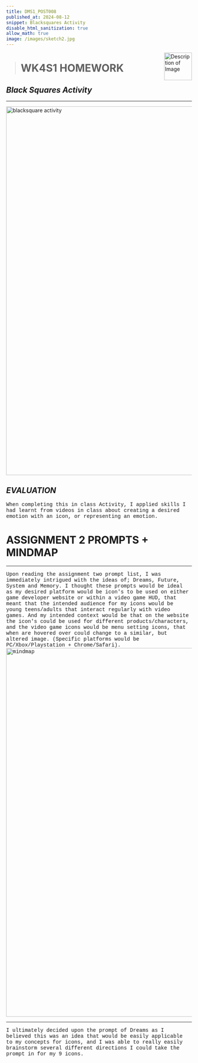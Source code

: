 ```yaml
---
title: DMS1_POST008
published_at: 2024-08-12
snippet: Blacksquares Activity 
disable_html_sanitization: true
allow_math: true
image: /images/sketch2.jpg
---
```


<img src="https://www.hardjewelry.com/cdn/shop/files/ezgif.com-gif-maker_3.gif?v=1649272041" alt="Description of Image" style="float:right; margin-left:20px; width:75px; height:auto;">

># **WK4S1 HOMEWORK**

## *Black Squares Activity*

---

<img src="images/blacksquarestask.jpg" alt="blacksquare activity" width="1000" height="1000">

## *EVALUATION*

<style>
  .custom-font {
    font-family: 'Courier New', Courier, monospace;
  }
</style>

<p class="custom-font">
When completing this in class Activity, I applied skills I had learnt from videos in class about creating a desired emotion with an icon, or representing an emotion.


# **ASSIGNMENT 2 PROMPTS + MINDMAP**
---
<p class="custom-font">
Upon reading the assignment two prompt list, I was immediately intrigued with the ideas of; <span class="bold">Dreams</span>, <span class="bold">Future</span>, <span class="bold">System</span> and <span class="bold">Memory</span>. I thought these prompts would be ideal as my desired platform would be icon's to be used on either game developer website or within a video game HUD, that meant that the intended audience for my icons would be young teens/adults that interact regularly with video games. And my intended context would be that on the website the icon's could be used for different products/characters, and the video game icons would be menu setting icons, that when are hovered over could change to a similar, but altered image. (Specific platforms would be PC/Xbox/Playstation + Chrome/Safari).

<img src="/images/mindmap.png" alt="mindmap" width="1000" height="1000">

---
<p class="custom-font">
I ultimately decided upon the prompt of Dreams as I believed this was an idea that would be easily applicable to my concepts for icons, and I was able to really easily brainstorm several different directions I could take the prompt in for my 9 icons.